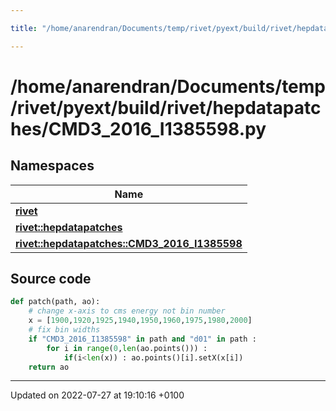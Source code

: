 ```yaml
---

title: "/home/anarendran/Documents/temp/rivet/pyext/build/rivet/hepdatapatches/CMD3_2016_I1385598.py"

---
```


# /home/anarendran/Documents/temp/rivet/pyext/build/rivet/hepdatapatches/CMD3_2016_I1385598.py



## Namespaces

| Name           |
| -------------- |
| **[rivet](http://example.org/namespaces/namespacerivet/)**  |
| **[rivet::hepdatapatches](http://example.org/namespaces/namespacerivet_1_1hepdatapatches/)**  |
| **[rivet::hepdatapatches::CMD3_2016_I1385598](http://example.org/namespaces/namespacerivet_1_1hepdatapatches_1_1cmd3__2016__i1385598/)**  |




## Source code

```python
def patch(path, ao):
    # change x-axis to cms energy not bin number
    x = [1900,1920,1925,1940,1950,1960,1975,1980,2000]
    # fix bin widths
    if "CMD3_2016_I1385598" in path and "d01" in path :
        for i in range(0,len(ao.points())) :
            if(i<len(x)) : ao.points()[i].setX(x[i])
    return ao
```


-------------------------------

Updated on 2022-07-27 at 19:10:16 +0100
